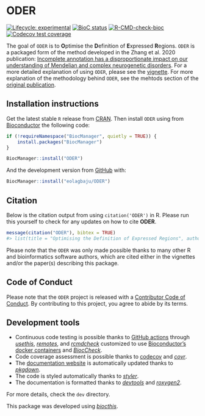 
<!-- README.md is generated from README.Rmd. Please edit that file -->

# ODER

<!-- badges: start -->

[![Lifecycle:
experimental](https://img.shields.io/badge/lifecycle-experimental-orange.svg)](https://lifecycle.r-lib.org/articles/stages.html#experimental)
[![BioC
status](http://www.bioconductor.org/shields/build/release/bioc/ODER.svg)](https://bioconductor.org/checkResults/release/bioc-LATEST/ODER)
[![R-CMD-check-bioc](https://github.com/eolagbaju/ODER/workflows/R-CMD-check-bioc/badge.svg)](https://github.com/eolagbaju/ODER/actions)
[![Codecov test
coverage](https://codecov.io/gh/eolagbaju/ODER/branch/master/graph/badge.svg)](https://codecov.io/gh/eolagbaju/ODER?branch=master)
<!-- badges: end -->

The goal of `ODER` is to **O**ptimise the **D**efinition of
**E**xpressed **R**egions. `ODER` is a packaged form of the method
developed in the Zhang et al. 2020 publication: [Incomplete annotation
has a disproportionate impact on our understanding of Mendelian and
complex neurogenetic
disorders](https://www.science.org/doi/10.1126/sciadv.aay8299). For a
more detailed explanation of using `ODER`, please see the
[vignette](https://eolagbaju.github.io/ODER/articles/ODERflow.html). For
more explanation of the methodology behind `ODER`, see the mehtods
section of the [original
publication](https://www.science.org/doi/10.1126/sciadv.aay8299).

## Installation instructions

Get the latest stable `R` release from
[CRAN](http://cran.r-project.org/). Then install `ODER` using from
[Bioconductor](http://bioconductor.org/) the following code:

``` r
if (!requireNamespace("BiocManager", quietly = TRUE)) {
    install.packages("BiocManager")
}

BiocManager::install("ODER")
```

And the development version from
[GitHub](https://github.com/eolagbaju/ODER) with:

``` r
BiocManager::install("eolagbaju/ODER")
```

## Citation

Below is the citation output from using `citation('ODER')` in R. Please
run this yourself to check for any updates on how to cite **ODER**.

``` r
message(citation("ODER"), bibtex = TRUE)
#> list(title = "Optimising the Definition of Expressed Regions", author = list(list(given = NULL, family = "eolagbaju", role = NULL, email = NULL, comment = NULL)), year = "2021", url = "http://www.bioconductor.org/packages/ODER", note = "https://github.com/eolagbaju/ODER/ODER - R package version 0.99.26", doi = "10.18129/B9.bioc.ODER")list(title = "Optimising the Definition of Expressed Regions", author = list(list(given = NULL, family = "eolagbaju", role = NULL, email = NULL, comment = NULL)), year = "2021", journal = "bioRxiv", doi = "10.1101/TODO", url = "https://www.biorxiv.org/content/10.1101/TODO")TRUE
```

Please note that the `ODER` was only made possible thanks to many other
R and bioinformatics software authors, which are cited either in the
vignettes and/or the paper(s) describing this package.

## Code of Conduct

Please note that the `ODER` project is released with a [Contributor Code
of Conduct](http://bioconductor.org/about/code-of-conduct/). By
contributing to this project, you agree to abide by its terms.

## Development tools

-   Continuous code testing is possible thanks to [GitHub
    actions](https://www.tidyverse.org/blog/2020/04/usethis-1-6-0/)
    through *[usethis](https://CRAN.R-project.org/package=usethis)*,
    *[remotes](https://CRAN.R-project.org/package=remotes)*, and
    *[rcmdcheck](https://CRAN.R-project.org/package=rcmdcheck)*
    customized to use [Bioconductor’s docker
    containers](https://www.bioconductor.org/help/docker/) and
    *[BiocCheck](https://bioconductor.org/packages/3.14/BiocCheck)*.
-   Code coverage assessment is possible thanks to
    [codecov](https://codecov.io/gh) and
    *[covr](https://CRAN.R-project.org/package=covr)*.
-   The [documentation website](http://eolagbaju.github.io/ODER) is
    automatically updated thanks to
    *[pkgdown](https://CRAN.R-project.org/package=pkgdown)*.
-   The code is styled automatically thanks to
    *[styler](https://CRAN.R-project.org/package=styler)*.
-   The documentation is formatted thanks to
    *[devtools](https://CRAN.R-project.org/package=devtools)* and
    *[roxygen2](https://CRAN.R-project.org/package=roxygen2)*.

For more details, check the `dev` directory.

This package was developed using
*[biocthis](https://bioconductor.org/packages/3.14/biocthis)*.
